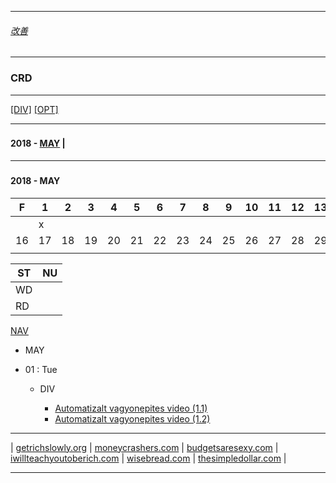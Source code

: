 
---

###### [改善](https://github.com/ttltrk/0C/blob/master/README.MD)

---

### CRD

---

[[DIV]](https://github.com/ttltrk/ELSE/blob/master/CRD/DIV/DIVS.MD)
[[OPT]]()

---

### <h4 id='NAV'>2018 - <a href='#2018_05'>MAY</a> | 

---

### <h4 id='2018_05'>2018 - MAY</h4>

|F | 1| 2| 3| 4| 5| 6| 7| 8| 9|10|11|12|13|14|15|
|--|--|--|--|--|--|--|--|--|--|--|--|--|--|--|--|
|  | x|  |  |  |  |  |  |  |  |  |  |  |  |  |  | 
|16|17|18|19|20|21|22|23|24|25|26|27|28|29|30|
|  |  |  |  |  |  |  |  |  |  |  |  |  |  |  |  

|ST|NU|
|--|--|
|WD|  |
|RD|  |

<a href='#NAV'>NAV</a>

* MAY

* 01 : Tue

  - DIV
  
    - [Automatizalt vagyonepites video (1.1) ](http://osztalekportfolio.com/kurzus/automatizalt_vagyonepites/p/az_elso_lepesek)
    - [Automatizalt vagyonepites video (1.2) ](http://osztalekportfolio.com/kurzus/automatizalt_vagyonepites/p/az_elso_lepesek)

---

| [getrichslowly.org](http://www.getrichslowly.org/) |
[moneycrashers.com](https://www.moneycrashers.com/) |
[budgetsaresexy.com](http://www.budgetsaresexy.com/) |
[iwillteachyoutoberich.com](https://www.iwillteachyoutoberich.com/) |
[wisebread.com](http://www.wisebread.com/) |
[thesimpledollar.com](https://www.thesimpledollar.com/) |

---
    

